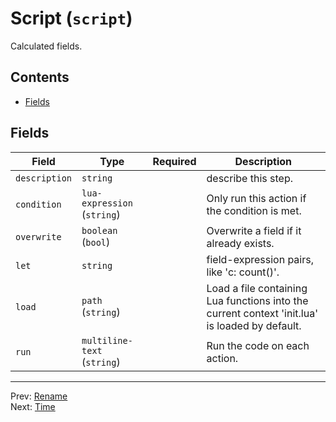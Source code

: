 # Script (`script`)

Calculated fields.


## Contents

- [Fields](#fields)




## Fields


| Field | Type | Required | Description |
|---|---|:---:|---|
| `description` | `string` |  | describe this step. |
| `condition` | `lua-expression` (`string`) |  | Only run this action if the condition is met. |
| `overwrite` | `boolean` (`bool`) |  | Overwrite a field if it already exists. |
| `let` | `string` |  | field-expression pairs, like 'c: count()'. |
| `load` | `path` (`string`) |  | Load a file containing Lua functions into the current context 'init.lua' is loaded by default. |
| `run` | `multiline-text` (`string`) |  | Run the code on each action. |








---
Prev: [Rename](rename.md)  
Next: [Time](time.md)  
